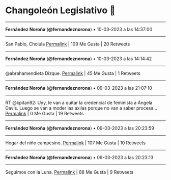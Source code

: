 # Changoleón Legislativo 🙈
*****
**Fernández Noroña** (**@fernandeznorona**) • 10-03-2023 a las 14:37:00
*****
San Pablo, Cholula
[Permalink](https://twitter.com/fernandeznorona/status/1634322490033061888) | 109 Me Gusta | 20 Retweets
*****
**Fernández Noroña** (**@fernandeznorona**) • 10-03-2023 a las 14:14:42
*****
@abrahamendieta Dizque.
[Permalink](https://twitter.com/fernandeznorona/status/1634316876070391808) | 45 Me Gusta | 1 Retweets
*****
**Fernández Noroña** (**@fernandeznorona**) • 09-03-2023 a las 21:07:10
*****
RT @kpitan92: Uyy, le van a quitar la credencial de feminista a Ángela Davis.
Luego se van a moder las axilas porque no van a saber procesa…
[Permalink](https://twitter.com/fernandeznorona/status/1634058290542919680) | 0 Me Gusta | 19 Retweets
*****
**Fernández Noroña** (**@fernandeznorona**) • 09-03-2023 a las 20:23:59
*****
Hogar del niño campesino.
[Permalink](https://twitter.com/fernandeznorona/status/1634047424086900736) | 107 Me Gusta | 10 Retweets
*****
**Fernández Noroña** (**@fernandeznorona**) • 09-03-2023 a las 20:23:13
*****
Seguimos con la Luna.
[Permalink](https://twitter.com/fernandeznorona/status/1634047229420863490) | 88 Me Gusta | 9 Retweets